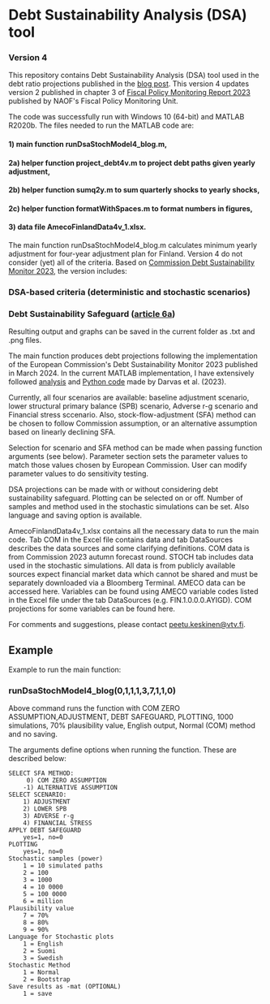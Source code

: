 # Debt Sustainability Analysis (DSA) tool	
### Version 4

This repository contains Debt Sustainability Analysis (DSA) tool used in the debt ratio projections published in the [blog post](https://www.vtv.fi/en/blog/the-length-of-the-adjustment-plan-in-the-reformed-eu-debt-rules-is-of-great-importance-to-finland/). This version 4 updates version 2 published in chapter 3 of [Fiscal Policy Monitoring Report 2023](https://www.vtv.fi/en/publications/fiscal-policy-monitoring-report-2023/) published by NAOF's Fiscal Policy Monitoring Unit. 

The code was successfully run with Windows 10 (64-bit) and MATLAB R2020b. The files needed to run the MATLAB code are:

#### 1)	main function runDsaStochModel4_blog.m,
#### 2a)	helper function project_debt4v.m to project debt paths given yearly adjustment,
#### 2b)	helper function sumq2y.m to sum quarterly shocks to yearly shocks,
#### 2c) helper function formatWithSpaces.m to format numbers in figures,
#### 3)	data file AmecoFinlandData4v_1.xlsx.

The main function runDsaStochModel4_blog.m calculates minimum yearly adjustment for four-year adjustment plan for Finland. Version 4 do not consider (yet) all of the criteria. Based on [Commission Debt Sustainability Monitor 2023](https://economy-finance.ec.europa.eu/document/download/e3a23fba-1402-4cc9-b571-7473b5e7842a_en?filename=ip271_en.pdf), the version includes:

### DSA-based criteria (deterministic and stochastic scenarios)
### Debt Sustainability Safeguard ([article 6a](https://www.consilium.europa.eu/media/70386/st06645-re01-en24.pdf))

Resulting output and graphs can be saved in the current folder as .txt and .png files.
 
The main function produces debt projections following the implementation of the European Commission's Debt Sustainability Monitor 2023 published in March 2024. In the current MATLAB implementation, I have extensively followed [analysis](https://www.bruegel.org/working-paper/quantitative-evaluation-european-commissions-fiscal-governance-proposal) and [Python code](https://github.com/lennardwelslau/eu-debt-sustainability-analysis) made by Darvas et al. (2023).

Currently, all four scenarios are available: baseline adjustment scenario, lower structural primary balance (SPB) scenario, Adverse r-g scenario and Financial stress sccenario. Also, stock-flow-adjustment (SFA) method can be chosen to follow Commission assumption, or an alternative assumption based on linearly declining SFA. 

Selection for scenario and SFA method can be made when passing function arguments (see below). Parameter section sets the parameter values to match those values chosen by European Commission. User can modify parameter values to do sensitivity testing.

DSA projections can be made with or without considering debt sustainability safeguard. Plotting can be selected on or off. Number of samples and method used in the stochastic simulations can be set. Also language and saving option is available.

AmecoFinlandData4v_1.xlsx contains all the necessary data to run the main code. Tab COM in the Excel file contains data and tab DataSources describes the data sources and some clarifying definitions. COM data is from Commission 2023 autumn forecast round. STOCH tab includes data used in the stochastic simulations. All data is from publicly available sources expect financial market data which cannot be shared and must be separately downloaded via a Bloomberg Terminal. AMECO data can be accessed here. Variables can be found using AMECO variable codes listed in the Excel file under the tab DataSources (e.g. FIN.1.0.0.0.AYIGD). COM projections for some variables can be found here.

For comments and suggestions, please contact peetu.keskinen@vtv.fi.

## Example

Example to run the main function:
### runDsaStochModel4_blog(0,1,1,1,3,7,1,1,0)

Above command runs the function with COM ZERO ASSUMPTION,ADJUSTMENT,
DEBT SAFEGUARD, PLOTTING, 1000 simulations, 70% plausibility value,
English output, Normal (COM) method and no saving.

The arguments define options when running the function.
These are described below:

    SELECT SFA METHOD:
         0) COM ZERO ASSUMPTION
        -1) ALTERNATIVE ASSUMPTION      
    SELECT SCENARIO:
        1) ADJUSTMENT
        2) LOWER SPB
        3) ADVERSE r-g
        4) FINANCIAL STRESS
    APPLY DEBT SAFEGUARD
        yes=1, no=0
    PLOTTING
        yes=1, no=0
    Stochastic samples (power)
        1 = 10 simulated paths
        2 = 100
        3 = 1000
        4 = 10 0000
        5 = 100 0000
        6 = million
    Plausibility value
        7 = 70%
        8 = 80%
        9 = 90%
    Language for Stochastic plots
        1 = English
        2 = Suomi
        3 = Swedish
    Stochastic Method
        1 = Normal
        2 = Bootstrap
    Save results as -mat (OPTIONAL)
        1 = save


